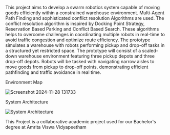This project aims to develop a swarm robotics system capable of moving goods efficiently within a constrained warehouse environment. Multi-Agent Path Finding and sophisticated 
conflict resolution Algorithms are used. The conflict resolution algorithm is inspired by Docking Point Strategy, Reservation Based Parking and Conflict Based Search. 
These algorithms helps to overcome challenges in coordinating multiple robots in real-time to avoid traffic congestion and optimize route efficiency. The prototype simulates a warehouse
with robots performing pickup and drop-off tasks in a structured yet restricted space. The prototype will consist of a scaled-down warehouse environment featuring three pickup depots and 
three drop-off depots. Robots will be tasked with navigating narrow aisles to move goods from pickup to drop-off points, demonstrating efficient pathfinding and traffic avoidance in real time.

Environment Map

![Screenshot 2024-11-28 131733](https://github.com/user-attachments/assets/c3d6a49c-5a72-4e36-b14f-efc84f3618e0)

System Architecture

![System Architecture](https://github.com/user-attachments/assets/01e614f2-cfae-4de5-b885-5ce88e7f49ad)


This Project is a collaborative academic project used for our Bachelor's degree at Amrita Viswa Vidyapeetham
